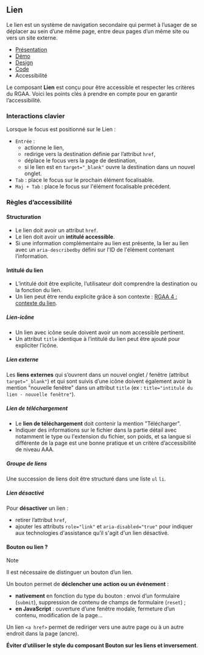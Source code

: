 
## Lien

Le lien est un système de navigation secondaire qui permet à l’usager de se déplacer au sein d’une même page, entre deux pages d’un même site ou vers un site externe.


- [Présentation](../index.md)
- [Démo](../demo/index.md)
- [Design](../design/index.md)
- [Code](../code/index.md)
- Accessibilité


Le composant **Lien** est conçu pour être accessible et respecter les critères du RGAA. Voici les points clés à prendre en compte pour en garantir l’accessibilité.

### Interactions clavier

Lorsque le focus est positionné sur le Lien :

- `Entrée` :
  - actionne le lien,
  - redirige vers la destination définie par l’attribut `href`,
  - déplace le focus vers la page de destination,
  - si le lien est en `target="_blank"` ouvre la destination dans un nouvel onglet.
- `Tab`&nbsp;: place le focus sur le prochain élément focalisable.
- `Maj + Tab`&nbsp;: place le focus sur l'élément focalisable précédent.

### Règles d’accessibilité

#### Structuration

- Le lien doit avoir un attribut `href`.
- Le lien doit avoir un **intitulé accessible**.
- Si une information complémentaire au lien est présente, la lier au lien avec un `aria-describedby` défini sur l'ID de l'élément contenant l’information.

#### Intitulé du lien

- L’intitulé doit être explicite, l’utilisateur doit comprendre la destination ou la fonction du lien.
- Un lien peut être rendu explicite grâce à son contexte : [RGAA 4 : contexte du lien](https://www.numerique.gouv.fr/publications/rgaa-accessibilite/methode/glossaire/#contexte-du-lien).

##### Lien-icône

- Un lien avec icône seule doivent avoir un nom accessible pertinent.
- Un attribut `title` identique à l’intitulé du lien peut être ajouté pour expliciter l’icône.

##### Lien externe

Les **liens externes** qui s’ouvrent dans un nouvel onglet / fenêtre (attribut `target="_blank"`) et qui sont suivis d’une icône doivent également avoir la mention "nouvelle fenêtre" dans un attribut `title` (ex&nbsp;: `title="intitulé du lien - nouvelle fenêtre"`).

##### Lien de téléchargement

- Le **lien de téléchargement** doit contenir la mention "Télécharger".
- Indiquer des informations sur le fichier dans la partie détail avec notamment le type ou l'extension du fichier, son poids, et sa langue si différente de la page est une bonne pratique et un critère d’accessibilité de niveau AAA.

##### Groupe de liens

Une succession de liens doit être structuré dans une liste `ul` `li`.

##### Lien désactivé

Pour **désactiver** un lien&nbsp;:

- retirer l’attribut `href`,
- ajouter les attributs `role="link"` et `aria-disabled="true"` pour indiquer aux technologies d'assistance qu’il s'agit d'un lien désactivé.

#### Bouton ou lien&nbsp;?

>[!NOTE]
>Il est nécessaire de distinguer un bouton d’un lien.
>
>Un bouton permet de **déclencher une action ou un événement**&nbsp;:
>- **nativement** en fonction du type du bouton&nbsp;: envoi d’un formulaire (`submit`), suppression de contenu de champs de formulaire (`reset`)&nbsp;;
>- **en JavaScript**&nbsp;: ouverture d’une fenêtre modale, fermeture d’un contenu, modification de la page…
>
>Un lien `<a href>` permet de rediriger vers une autre page ou à un autre endroit dans la page (ancre).

**Éviter d’utiliser le style du composant Bouton sur les liens et inversement**.

